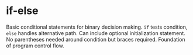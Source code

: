 # if-else

Basic conditional statements for binary decision making. `if` tests condition, `else` handles alternative path. Can include optional initialization statement. No parentheses needed around condition but braces required. Foundation of program control flow.